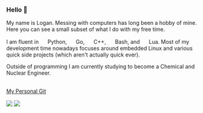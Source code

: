 <!---
TODO: Make the header look prettier, its kinda ugly rn, maybe like a picture?
-->

### Hello 👋
My name is Logan. Messing with computers has long been a hobby of mine. Here you can see a small subset of what I do with my free time.

I am fluent in <img src="https://upload.wikimedia.org/wikipedia/commons/0/0a/Python.svg" width="16"> Python, <img src="https://upload.wikimedia.org/wikipedia/commons/2/2d/Go_gopher_favicon.svg" width="16"> Go, <img src="https://upload.wikimedia.org/wikipedia/commons/1/18/ISO_C%2B%2B_Logo.svg" width="16"> C++, <img src="https://upload.wikimedia.org/wikipedia/commons/4/4b/Bash_Logo_Colored.svg" width="16"> Bash, and <img src="https://upload.wikimedia.org/wikipedia/commons/c/cf/Lua-Logo.svg" width="16"> Lua. Most of my development time nowadays focuses around embedded Linux and various quick side projects (which aren't actually quick ever).

Outside of programming I am currently studying to become a Chemical and Nuclear Engineer.


<br>[My Personal Git](https://git.qtechofficial.com/logan/)


<p>
<img align="center" src="https://github-readme-stats.vercel.app/api?username=logan2611&show_icons=true&theme=dark" />
<img align="center" src="https://github-readme-stats.vercel.app/api/top-langs/?username=logan2611&show_icons=true&theme=dark&layout=compact" />
</p>

